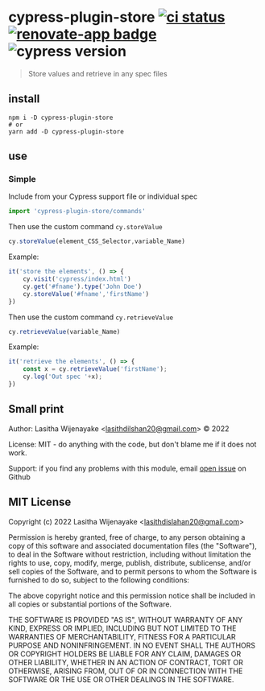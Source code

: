 # cypress-plugin-store [![ci status][ci image]][ci url] [![renovate-app badge][renovate-badge]][renovate-app] ![cypress version](https://img.shields.io/badge/cypress-12.1.0-brightgreen)

> Store values and retrieve in any spec files

## install

```
npm i -D cypress-plugin-store
# or
yarn add -D cypress-plugin-store
```

## use

### Simple

Include from your Cypress support file or individual spec

```js
import 'cypress-plugin-store/commands'
```

Then use the custom command `cy.storeValue`

```js
cy.storeValue(element_CSS_Selector,variable_Name)
```
Example:
```js
it('store the elements', () => {
    cy.visit('cypress/index.html')
    cy.get('#fname').type('John Doe')
    cy.storeValue('#fname','firstName')
})
```

Then use the custom command `cy.retrieveValue`

```js
cy.retrieveValue(variable_Name)
```
Example:
```js
it('retrieve the elements', () => {
    const x = cy.retrieveValue('firstName');
    cy.log('Out spec '+x);
})
```

[ci image]: https://github.com/lasithdilshan20/cypress-plugin-store/workflows/ci/badge.svg?branch=main
[ci url]: https://github.com/lasithdilshan20/cypress-plugin-store/actions
[renovate-badge]: https://img.shields.io/badge/renovate-app-blue.svg
[renovate-app]: https://renovateapp.com/

## Small print

Author: Lasitha Wijenayake &lt;lasithdilshan20@gmail.com&gt; &copy; 2022

License: MIT - do anything with the code, but don't blame me if it does not work.

Support: if you find any problems with this module, email
[open issue](https://github.com/lasithdilshan20/cypress-plugin-store/issues) on Github

## MIT License

Copyright (c) 2022 Lasitha Wijenayake &lt;lasithdislahan20@gmail.com&gt;

Permission is hereby granted, free of charge, to any person
obtaining a copy of this software and associated documentation
files (the "Software"), to deal in the Software without
restriction, including without limitation the rights to use,
copy, modify, merge, publish, distribute, sublicense, and/or sell
copies of the Software, and to permit persons to whom the
Software is furnished to do so, subject to the following
conditions:

The above copyright notice and this permission notice shall be
included in all copies or substantial portions of the Software.

THE SOFTWARE IS PROVIDED "AS IS", WITHOUT WARRANTY OF ANY KIND,
EXPRESS OR IMPLIED, INCLUDING BUT NOT LIMITED TO THE WARRANTIES
OF MERCHANTABILITY, FITNESS FOR A PARTICULAR PURPOSE AND
NONINFRINGEMENT. IN NO EVENT SHALL THE AUTHORS OR COPYRIGHT
HOLDERS BE LIABLE FOR ANY CLAIM, DAMAGES OR OTHER LIABILITY,
WHETHER IN AN ACTION OF CONTRACT, TORT OR OTHERWISE, ARISING
FROM, OUT OF OR IN CONNECTION WITH THE SOFTWARE OR THE USE OR
OTHER DEALINGS IN THE SOFTWARE.